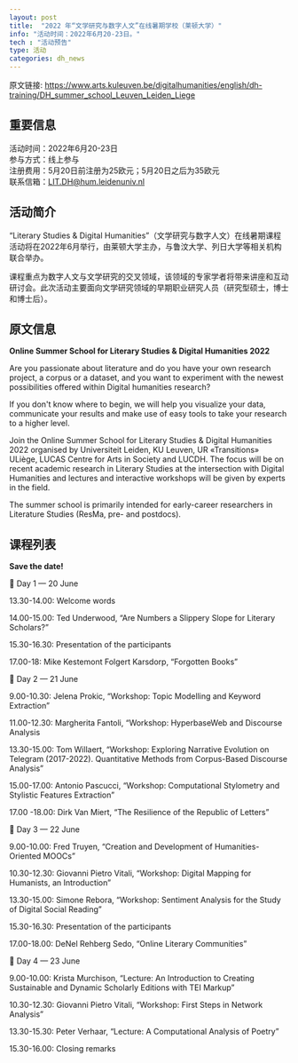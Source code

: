 ```yaml
---
layout: post
title:  "2022 年“文学研究与数字人文”在线暑期学校（莱顿大学）"
info: "活动时间：2022年6月20-23日。"
tech : "活动预告"
type: 活动
categories: dh_news
---
```


原文链接: https://www.arts.kuleuven.be/digitalhumanities/english/dh-training/DH_summer_school_Leuven_Leiden_Liege

## 重要信息
活动时间：2022年6月20-23日    
参与方式：线上参与    
注册费用：5月20日前注册为25欧元；5月20日之后为35欧元    
联系信箱：LIT.DH@hum.leidenuniv.nl    

## 活动简介

“Literary Studies & Digital Humanities”（文学研究与数字人文）在线暑期课程活动将在2022年6月举行，由莱顿大学主办，与鲁汶大学、列日大学等相关机构联合举办。

课程重点为数字人文与文学研究的交叉领域，该领域的专家学者将带来讲座和互动研讨会。此次活动主要面向文学研究领域的早期职业研究人员（研究型硕士，博士和博士后）。

## 原文信息

**Online Summer School for Literary Studies & Digital Humanities 2022**

Are you passionate about literature and do you have your own research project, a corpus or a dataset, and you want to experiment with the newest possibilities offered within Digital humanities research?

If you don't know where to begin, we will help you visualize your data, communicate your results and make use of easy tools to take your research to a higher level.

Join the Online Summer School for Literary Studies & Digital Humanities 2022 organised by Universiteit Leiden, KU Leuven, UR «Transitions» ULiège, LUCAS Centre for Arts in Society and LUCDH. The focus will be on recent academic research in Literary Studies at the intersection with Digital Humanities and lectures and interactive workshops will be given by experts in the field.

The summer school is primarily intended for early-career researchers in Literature Studies (ResMa, pre- and postdocs).

## 课程列表

**Save the date!**

📌 Day 1 — 20 June

13.30-14.00: Welcome words

14.00-15.00: Ted Underwood, “Are Numbers a Slippery Slope for Literary Scholars?”

15.30-16.30: Presentation of the participants

17.00-18: Mike Kestemont Folgert Karsdorp, “Forgotten Books”



📌 Day 2 — 21 June

9.00-10.30: Jelena Prokic, “Workshop: Topic Modelling and Keyword Extraction”

11.00-12.30: Margherita Fantoli, “Workshop: HyperbaseWeb and Discourse Analysis

13.30-15.00: Tom Willaert, “Workshop: Exploring Narrative Evolution on Telegram (2017-2022). Quantitative Methods from Corpus-Based Discourse Analysis”

15.00-17.00: Antonio Pascucci, “Workshop: Computational Stylometry and Stylistic Features Extraction”

17.00 -18.00: Dirk Van Miert, “The Resilience of the Republic of Letters”



📌 Day 3 — 22 June

9.00-10.00: Fred Truyen, “Creation and Development of Humanities-Oriented MOOCs”

10.30-12.30: Giovanni Pietro Vitali, “Workshop: Digital Mapping for Humanists, an Introduction”

13.30-15.00: Simone Rebora, “Workshop: Sentiment Analysis for the Study of Digital Social Reading”

15.30-16.30: Presentation of the participants

17.00-18.00: DeNel Rehberg Sedo, “Online Literary Communities”



📌 Day 4 — 23 June

9.00-10.00: Krista Murchison, “Lecture: An Introduction to Creating Sustainable and Dynamic Scholarly Editions with TEI Markup”

10.30-12.30: Giovanni Pietro Vitali, “Workshop: First Steps in Network Analysis”

13.30-15.30: Peter Verhaar, “Lecture: A Computational Analysis of Poetry”

15.30-16.00: Closing remarks






